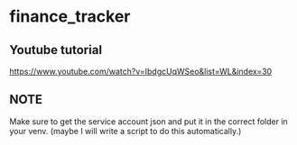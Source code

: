 # finance_tracker

## Youtube tutorial

<https://www.youtube.com/watch?v=IbdgcUqWSeo&list=WL&index=30>

## NOTE

Make sure to get the service account json and put it in the correct folder in your venv. (maybe I will write a script to do this automatically.)
